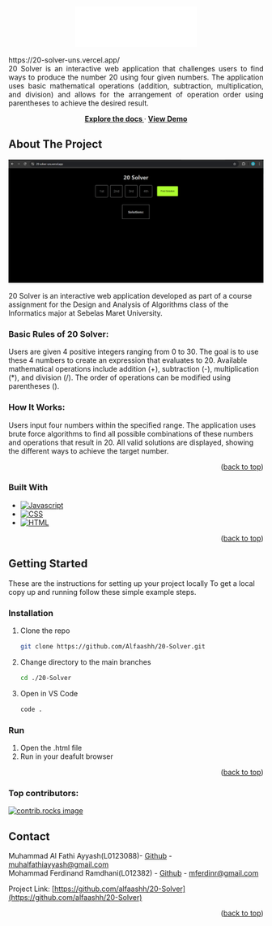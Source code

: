 <!-- PROJECT LOGO -->
<br />
<div align="center">
  <a href="https://github.com/alfaashh/20-Solver">
    <img src="images/logo.png" alt="Logo" width="240" height="80">
    <br />
  </a>

  <p align="justify">
    https://20-solver-uns.vercel.app/
    <br />
    20 Solver is an interactive web application that challenges users to find ways to produce the number 20 using four given numbers. The application uses basic mathematical operations (addition, subtraction, multiplication, and division) and allows for the arrangement of operation order using parentheses to achieve the desired result.
    <br />
  </p>
  <p align="center">
    <a href="https://github.com/alfaashh/20-Solver/tree/main/docs"><strong>Explore the docs </strong></a>
     ·
     <a href="https://github.com/alfaashh/20-Solver/tree/main/demo"><strong>View Demo </strong></a>
  </p>
</div>


<!-- ABOUT THE PROJECT -->
## About The Project

![Web Screenshoot][product-screenshot]

20 Solver is an interactive web application developed as part of a course assignment for the Design and Analysis of Algorithms class of the Informatics major at Sebelas Maret University.

### Basic Rules of 20 Solver:

Users are given 4 positive integers ranging from 0 to 30.
The goal is to use these 4 numbers to create an expression that evaluates to 20.
Available mathematical operations include addition (+), subtraction (-), multiplication (*), and division (/).
The order of operations can be modified using parentheses ().

### How It Works:

Users input four numbers within the specified range.
The application uses brute force algorithms to find all possible combinations of these numbers and operations that result in 20.
All valid solutions are displayed, showing the different ways to achieve the target number.

<p align="right">(<a href="#readme-top">back to top</a>)</p>



### Built With

* [![Javascript][Javascript]][Javascript-url]
* [![CSS][CSS]][CSS-url]
* [![HTML][HTML]][HTML-url]

<p align="right">(<a href="#readme-top">back to top</a>)</p>



<!-- GETTING STARTED -->
## Getting Started

These are the instructions for setting up your project locally
To get a local copy up and running follow these simple example steps.


### Installation

1. Clone the repo
   ```sh
   git clone https://github.com/Alfaashh/20-Solver.git
   ```
2. Change directory to the main branches
   ```sh
   cd ./20-Solver
   ```
3. Open in VS Code
   ```sh
   code .
   ```
   
### Run

1. Open the .html file
2. Run in your deafult browser
   
<p align="right">(<a href="#readme-top">back to top</a>)</p>



### Top contributors:

<a href="https://github.com/Alfaashh/20-Solver/graphs/contributors">
  <img src="https://contrib.rocks/image?repo=Alfaashh/20-Solver" alt="contrib.rocks image" />
</a>



<!-- CONTACT -->
## Contact

Muhammad Al Fathi Ayyash(L0123088)- [Github](https://github.com/Alfaashh) - muhalfathiayyash@gmail.com
<br />
Mohammad Ferdinand Ramdhani(L012382) - [Github](https://github.com/mferdinandr) - mferdinr@gmail.com

Project Link: [https://github.com/alfaashh/20-Solver](https://github.com/alfaashh/20-Solver)

<p align="right">(<a href="#readme-top">back to top</a>)</p>



<!-- MARKDOWN LINKS & IMAGES -->
<!-- https://www.markdownguide.org/basic-syntax/#reference-style-links -->
[product-screenshot]: images/screenshot.png
[Javascript]: https://img.shields.io/badge/JavaScript-F7DF1E?style=for-the-badge&logo=javascript&logoColor=black
[Javascript-url]: https://javascript.com/
[CSS]: https://img.shields.io/badge/CSS-563d7c?&style=for-the-badge&logo=css3&logoColor=white
[CSS-url]: https://www.w3.org/Style/CSS/Overview.en.html
[HTML]: https://img.shields.io/badge/HTML-e34c26?style=for-the-badge&logo=html5&logoColor=white
[HTML-url]: https://html.com/
